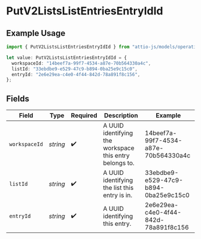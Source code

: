 # PutV2ListsListEntriesEntryIdId

## Example Usage

```typescript
import { PutV2ListsListEntriesEntryIdId } from "attio-js/models/operations/putv2listslistentriesentryid.js";

let value: PutV2ListsListEntriesEntryIdId = {
  workspaceId: "14beef7a-99f7-4534-a87e-70b564330a4c",
  listId: "33ebdbe9-e529-47c9-b894-0ba25e9c15c0",
  entryId: "2e6e29ea-c4e0-4f44-842d-78a891f8c156",
};
```

## Fields

| Field                                                   | Type                                                    | Required                                                | Description                                             | Example                                                 |
| ------------------------------------------------------- | ------------------------------------------------------- | ------------------------------------------------------- | ------------------------------------------------------- | ------------------------------------------------------- |
| `workspaceId`                                           | *string*                                                | :heavy_check_mark:                                      | A UUID identifying the workspace this entry belongs to. | 14beef7a-99f7-4534-a87e-70b564330a4c                    |
| `listId`                                                | *string*                                                | :heavy_check_mark:                                      | A UUID identifying the list this entry is in.           | 33ebdbe9-e529-47c9-b894-0ba25e9c15c0                    |
| `entryId`                                               | *string*                                                | :heavy_check_mark:                                      | A UUID identifying this entry.                          | 2e6e29ea-c4e0-4f44-842d-78a891f8c156                    |